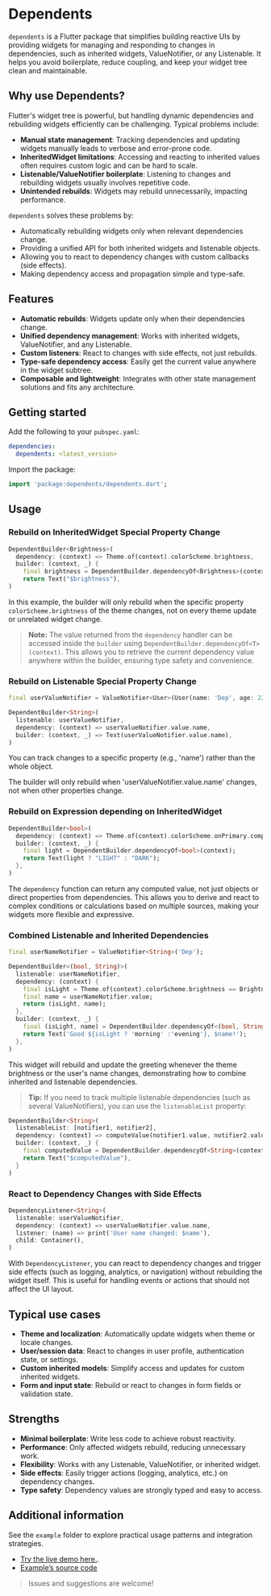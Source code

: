 <!--
This README describes the package. If you publish this package to pub.dev,
this README's contents appear on the landing page for your package.

For information about how to write a good package README, see the guide for
[writing package pages](https://dart.dev/tools/pub/writing-package-pages).

For general information about developing packages, see the Dart guide for
[creating packages](https://dart.dev/guides/libraries/create-packages)
and the Flutter guide for
[developing packages and plugins](https://flutter.dev/to/develop-packages).
-->



# Dependents

`dependents` is a Flutter package that simplifies building reactive UIs by providing widgets for managing and responding to changes in dependencies, such as inherited widgets, ValueNotifier, or any Listenable. It helps you avoid boilerplate, reduce coupling, and keep your widget tree clean and maintainable.

## Why use Dependents?

Flutter's widget tree is powerful, but handling dynamic dependencies and rebuilding widgets efficiently can be challenging. Typical problems include:

- **Manual state management**: Tracking dependencies and updating widgets manually leads to verbose and error-prone code.
- **InheritedWidget limitations**: Accessing and reacting to inherited values often requires custom logic and can be hard to scale.
- **Listenable/ValueNotifier boilerplate**: Listening to changes and rebuilding widgets usually involves repetitive code.
- **Unintended rebuilds**: Widgets may rebuild unnecessarily, impacting performance.

`dependents` solves these problems by:

- Automatically rebuilding widgets only when relevant dependencies change.
- Providing a unified API for both inherited widgets and listenable objects.
- Allowing you to react to dependency changes with custom callbacks (side effects).
- Making dependency access and propagation simple and type-safe.

## Features

- **Automatic rebuilds**: Widgets update only when their dependencies change.
- **Unified dependency management**: Works with inherited widgets, ValueNotifier, and any Listenable.
- **Custom listeners**: React to changes with side effects, not just rebuilds.
- **Type-safe dependency access**: Easily get the current value anywhere in the widget subtree.
- **Composable and lightweight**: Integrates with other state management solutions and fits any architecture.

## Getting started

Add the following to your `pubspec.yaml`:

```yaml
dependencies:
  dependents: <latest_version>
```

Import the package:

```dart
import 'package:dependents/dependents.dart';
```

## Usage

### Rebuild on InheritedWidget Special Property Change

```dart
DependentBuilder<Brightness>(
  dependency: (context) => Theme.of(context).colorScheme.brightness,
  builder: (context, _) {
    final brightness = DependentBuilder.dependencyOf<Brightness>(context);
    return Text("$brightness"),
)
```

In this example, the builder will only rebuild when the specific property `colorScheme.brightness` of the theme changes, not on every theme update or unrelated widget change.

> **Note:** The value returned from the `dependency` handler can be accessed inside the `builder` using `DependentBuilder.dependencyOf<T>(context)`. This allows you to retrieve the current dependency value anywhere within the builder, ensuring type safety and convenience.


### Rebuild on Listenable Special Property Change

```dart
final userValueNotifier = ValueNotifier<User>(User(name: 'Dep', age: 22));

DependentBuilder<String>(
  listenable: userValueNotifier,
  dependency: (context) => userValueNotifier.value.name,
  builder: (context, _) => Text(userValueNotifier.value.name),
)
```

You can track changes to a specific property (e.g., 'name') rather than the whole object.

The builder will only rebuild when 'userValueNotifier.value.name' changes, not when other properties change.


### Rebuild on Expression depending on InheritedWidget

```dart
DependentBuilder<bool>(
  dependency: (context) => Theme.of(context).colorScheme.onPrimary.computeLuminance() > 0.5,
  builder: (context, _) {
    final light = DependentBuilder.dependencyOf<bool>(context);
    return Text(light ? "LIGHT" : "DARK");
  },
)
```

The `dependency` function can return any computed value, not just objects or direct properties from dependencies. This allows you to derive and react to complex conditions or calculations based on multiple sources, making your widgets more flexible and expressive.

### Combined Listenable and Inherited Dependencies

```dart
final userNameNotifier = ValueNotifier<String>('Dep');

DependentBuilder<(bool, String)>(
  listenable: userNameNotifier,
  dependency: (context) {
    final isLight = Theme.of(context).colorScheme.brightness == Brightness.light;
    final name = userNameNotifier.value;
    return (isLight, name);
  },
  builder: (context, _) {
    final (isLight, name) = DependentBuilder.dependencyOf<(bool, String)>(context);
    return Text('Good ${isLight ? 'morning' :'evening'}, $name!');
  },
)
```


This widget will rebuild and update the greeting whenever the theme brightness or the user's name changes, demonstrating how to combine inherited and listenable dependencies.

> **Tip:** If you need to track multiple listenable dependencies (such as several ValueNotifiers), you can use the `listenableList` property:

```dart
DependentBuilder<String>(
  listenableList: [notifier1, notifier2],
  dependency: (context) => computeValue(notifier1.value, notifier2.value),
  builder: (context, _) {
    final computedValue = DependentBuilder.dependencyOf<String>(context);
    return Text("$computedValue"),
  }
)
```

### React to Dependency Changes with Side Effects

```dart
DependencyListener<String>(
  listenable: userValueNotifier,
  dependency: (context) => userValueNotifier.value.name,
  listener: (name) => print('User name changed: $name'),
  child: Container(),
)
```
With `DependencyListener`, you can react to dependency changes and trigger side effects (such as logging, analytics, or navigation) without rebuilding the widget itself. This is useful for handling events or actions that should not affect the UI layout.

## Typical use cases

- **Theme and localization**: Automatically update widgets when theme or locale changes.
- **User/session data**: React to changes in user profile, authentication state, or settings.
- **Custom inherited models**: Simplify access and updates for custom inherited widgets.
- **Form and input state**: Rebuild or react to changes in form fields or validation state.

## Strengths

- **Minimal boilerplate**: Write less code to achieve robust reactivity.
- **Performance**: Only affected widgets rebuild, reducing unnecessary work.
- **Flexibility**: Works with any Listenable, ValueNotifier, or inherited widget.
- **Side effects**: Easily trigger actions (logging, analytics, etc.) on dependency changes.
- **Type safety**: Dependency values are strongly typed and easy to access.

## Additional information

See the `example` folder to explore practical usage patterns and integration strategies. 

* [Try the live demo here.](https://dartius-dev.github.io/dependents/).
* [Example’s source code](https://github.com/dartius-dev/dependents/blob/main/example/lib/main.dart)

> Issues and suggestions are welcome!

